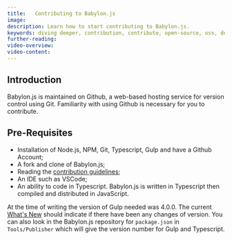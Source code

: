 ```yaml
---
title:   Contributing to Babylon.js
image:
description: Learn how to start contributing to Babylon.js.
keywords: diving deeper, contribution, contribute, open-source, oss, develop
further-reading:
video-overview:
video-content:
---
```


## Introduction

Babylon.js is maintained on Github, a web-based hosting service for version control using Git. Familiarity with using Github is necessary for you to contribute.

## Pre-Requisites

- Installation of Node.js, NPM, Git, Typescript, Gulp and have a Github Account;
- A fork and clone of Babylon.js;
- Reading the [contribution guidelines](https://github.com/BabylonJS/Babylon.js/blob/master/contributing.md);
- An IDE such as VSCode;
- An ability to code in Typescript. Babylon.js is written in Typescript then compiled and distributed in JavaScript.

At the time of writing the version of Gulp needed was 4.0.0. The current [What's New](//doc.babylonjs.com/whats-new) should indicate if there have been any changes of version. You can also look in the Babylon.js repository for `package.json` in `Tools/Publisher` which will give the version number for Gulp and Typescript.